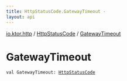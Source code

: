 ```yaml
---
title: HttpStatusCode.GatewayTimeout - 
layout: api
---
```


<div class='api-docs-breadcrumbs'><a href="../index.html">io.ktor.http</a> / <a href="index.html">HttpStatusCode</a> / <a href="./-gateway-timeout.html">GatewayTimeout</a></div>

# GatewayTimeout

<div class="signature"><code><span class="keyword">val </span><span class="identifier">GatewayTimeout</span><span class="symbol">: </span><a href="index.html"><span class="identifier">HttpStatusCode</span></a></code></div>
